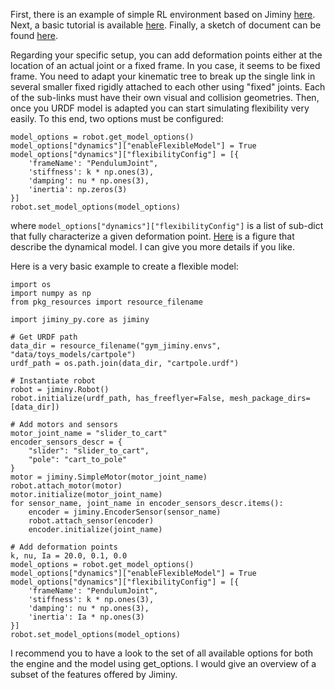 First, there is an example of simple RL environment based on Jiminy [here](https://github.com/duburcqa/jiminy/blob/master/python/gym_jiminy/envs/gym_jiminy/envs/cartpole.py). Next, a basic tutorial is available [here](https://github.com/duburcqa/jiminy/blob/master/examples/python/tutorial.ipynb). Finally, a sketch of document can be found [here](https://duburcqa.github.io/jiminy/).

Regarding your specific setup, you can add deformation points either at the location of an actual joint or a fixed frame. In you case, it seems to be fixed frame. You need to adapt your kinematic tree to break up the single link in several smaller fixed rigidly attached to each other using "fixed" joints. Each of the sub-links must have their own visual and collision geometries. Then, once you URDF model is adapted you can start simulating flexibility very easily. To this end, two options must be configured:

    model_options = robot.get_model_options()
    model_options["dynamics"]["enableFlexibleModel"] = True
    model_options["dynamics"]["flexibilityConfig"] = [{
        'frameName': "PendulumJoint",
        'stiffness': k * np.ones(3),
        'damping': nu * np.ones(3),
        'inertia': np.zeros(3)
    }]
    robot.set_model_options(model_options)

where `model_options["dynamics"]["flexibilityConfig"]` is a list of sub-dict that fully characterize a given deformation point. [Here](https://objects.githubusercontent.com/github-production-repository-file-5c1aeb/212770284/8837958?X-Amz-Algorithm=AWS4-HMAC-SHA256&X-Amz-Credential=AKIAIWNJYAX4CSVEH53A%2F20220609%2Fus-east-1%2Fs3%2Faws4_request&X-Amz-Date=20220609T065443Z&X-Amz-Expires=300&X-Amz-Signature=b5f842816cb9ed83581a10bf2f9cd58ae8b1113d02729f0c6458773f150d0bf6&X-Amz-SignedHeaders=host&actor_id=59015432&key_id=0&repo_id=212770284&response-content-disposition=attachment%3Bfilename%3Dflexibility_model.pdf&response-content-type=application%2Fpdf) is a figure that describe the dynamical model. I can give you more details if you like.

Here is a very basic example to create a flexible model:

    import os
    import numpy as np
    from pkg_resources import resource_filename

    import jiminy_py.core as jiminy

    # Get URDF path
    data_dir = resource_filename("gym_jiminy.envs", "data/toys_models/cartpole")
    urdf_path = os.path.join(data_dir, "cartpole.urdf")

    # Instantiate robot
    robot = jiminy.Robot()
    robot.initialize(urdf_path, has_freeflyer=False, mesh_package_dirs=[data_dir])

    # Add motors and sensors
    motor_joint_name = "slider_to_cart"
    encoder_sensors_descr = {
        "slider": "slider_to_cart",
        "pole": "cart_to_pole"
    }
    motor = jiminy.SimpleMotor(motor_joint_name)
    robot.attach_motor(motor)
    motor.initialize(motor_joint_name)
    for sensor_name, joint_name in encoder_sensors_descr.items():
        encoder = jiminy.EncoderSensor(sensor_name)
        robot.attach_sensor(encoder)
        encoder.initialize(joint_name)

    # Add deformation points
    k, nu, Ia = 20.0, 0.1, 0.0
    model_options = robot.get_model_options()
    model_options["dynamics"]["enableFlexibleModel"] = True
    model_options["dynamics"]["flexibilityConfig"] = [{
        'frameName': "PendulumJoint",
        'stiffness': k * np.ones(3),
        'damping': nu * np.ones(3),
        'inertia': Ia * np.ones(3)
    }]
    robot.set_model_options(model_options)

I recommend you to have a look to the set of all available options for both the engine and the model using get_options. I would give an overview of a subset of the features offered by Jiminy.